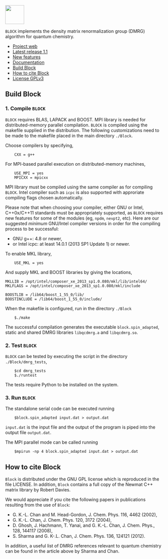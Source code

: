 <img src="https://raw.githubusercontent.com/sanshar/Block/master/README_Examples/block_logo.jpg" width="60px" height="60px" />

`BLOCK` implements the density matrix renormalization group (DMRG) algorithm for quantum chemistry.

* [Project web](http://chemists.princeton.edu/chan/software/block-code-for-dmrg)
* [Latest release 1.1](../../releases/latest)
* [New features](../master/CHANGELOG.md)
* [Documentation](https://sanshar.github.io/Block)
* [Build Block](#build-block)
* [How to cite Block](#how-to-cite-block)
* [License GPLv3](../master/LICENSE.txt)


Build Block
-----------

### 1. Compile ```BLOCK```

```BLOCK``` requires BLAS, LAPACK and BOOST.
MPI library is needed for distributed-memory parallel compilation.
```BLOCK``` is compiled using the makefile supplied in the distribution. 
The following customizations need to be made to the makefile placed in the main directory ```./Block```. 

Choose compilers by specifying,

        CXX = g++  

For MPI-based parallel execution on distributed-memory machines,
  
        USE_MPI = yes
        MPICXX = mpicxx  

MPI library must be compiled using the same compiler as for compiling ```BLOCK```. 
Intel compiler such as ```icpc``` is also supported with approriate compiling flags chosen automatically.

Please note that when choosing your compiler, either GNU or Intel, C++0x/C++11 standards must be appropriately supported,
as ```BLOCK``` requires new features for some of the modules (eg, ```npdm```, ```nevpt2```, etc).
Here are our suggested _minimum_ GNU/Intel compiler versions in order for the compiling process to be successful: 

* GNU g++: 4.8 or newer,
* or Intel icpc: at least 14.0.1 (2013 SP1 Update 1) or newer.

To enable MKL library,

        USE_MKL = yes

And supply MKL and BOOST libraries by giving the locations,
    
	MKLLIB = /opt/intel/composer_xe_2013_sp1.0.080/mkl/lib/intel64/ 
	MKLFLAGS = /opt/intel/composer_xe_2013_sp1.0.080/mkl/include

	BOOSTLIB = /lib64/boost_1_55_0/lib/
	BOOSTINCLUDE = /lib64/boost_1_55_0/include/

When the makefile is configured, run in the directory ```./Block```

        $./make

The successful compilation generates the executable ```block.spin_adapted```, static and shared DMRG libraries ```libqcdmrg.a``` and ```libqcdmrg.so```.

### 2. Test ```BLOCK```

```BLOCK``` can be tested by executing the script in the directory ```./Block/dmrg_tests```,

        $cd dmrg_tests
        $./runtest

The tests require Python to be installed on the system.

### 3. Run ```BLOCK```

The standalone serial code can be executed running

        $block.spin_adapted input.dat > output.dat

```input.dat``` is the input file and the output of the program is piped into the output file ```output.dat```.

The MPI parallel mode can be called running

        $mpirun -np 4 block.spin_adapted input.dat > output.dat

How to cite Block
-----------------

`Block` is distributed under the GNU GPL license which is reproduced in the file LICENSE.
In addition, `Block` contains a full copy of the Newmat C++ matrix library by Robert Davies.

We would appreciate if you cite the following papers in publications resulting from the
use of `Block`:

* G. K.-L. Chan and M. Head-Gordon, J. Chem. Phys. 116, 4462 (2002),
* G. K.-L. Chan, J. Chem. Phys. 120, 3172 (2004),
* D. Ghosh, J. Hachmann, T. Yanai, and G. K.-L. Chan, J. Chem. Phys., 128, 144117 (2008),
* S. Sharma and G. K-.L. Chan, J. Chem. Phys. 136, 124121 (2012).

In addition, a useful list of DMRG references relevant to quantum chemistry can be found
in the article above by Sharma and Chan.


